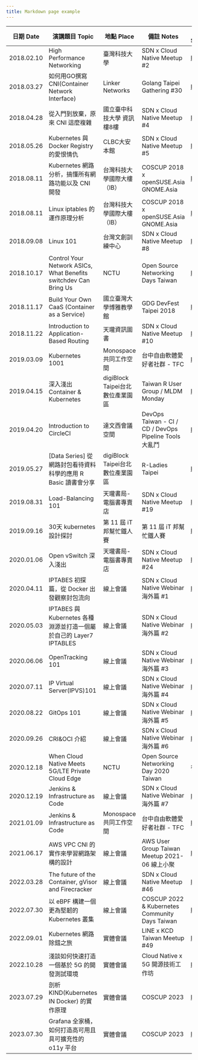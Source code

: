 ```yaml
---
title: Markdown page example
---
```


| 日期 Date	| 演講題目 Topic | 地點 Place	| 備註 Notes | 簡報 Slide |
| -------- | -------- | -------- | -------- | -------- |
| 2018.02.10     | High Performance Networking     | 臺灣科技大學     | SDN x Cloud Native Meetup #2     | [link](https://goo.gl/VBvk49)     |
| 2018.03.27     | 如何用GO撰寫CNI(Container Network Interface) | Linker Networks      | Golang Taipei Gathering #30    | [link](https://www.slideshare.net/hongweiqiu/writing-the-container-network-interfacecni-plugin-in-golang-92128553)     |
| 2018.04.28    | 從入門到放棄，原來 CNI 這麼複雜 | 國立臺中科技大學 資訊樓8樓    | SDN x Cloud Native Meetup #4    | [link](https://goo.gl/3AAC91)     |
| 2018.05.26   | Kubernetes 與 Docker Registry 的愛恨情仇 | CLBC大安本館    | SDN x Cloud Native Meetup #5    | [link](https://goo.gl/pjnzZJ)     |
| 2018.08.11  | Kubernetes 網路分析，搞懂所有網路功能以及 CNI 開發 | 台灣科技大學國際大樓（IB） | COSCUP 2018 x openSUSE.Asia GNOME.Asia    | [link](https://www.slideshare.net/hongweiqiu/overview-of-kubernetes-network-functions)     |
| 2018.08.11  | Linux iptables 的運作原理分析 | 台灣科技大學國際大樓（IB）     | COSCUP 2018 x openSUSE.Asia GNOME.Asia   | [link](https://www.slideshare.net/hongweiqiu/understand-the-iptables-step-by-step-109650841)     |
| 2018.09.08  |  Linux 101 | 台灣文創訓練中心      | SDN x Cloud Native Meetup #8  | [link](https://www.slideshare.net/hongweiqiu/iptables-101-bottomup)     |
| 2018.10.17 | Control Your Network ASICs, What Benefits switchdev Can Bring Us | NCTU     | Open Source Networking Days Taiwan | [link](https://www.slideshare.net/hongweiqiu/control-your-network-asics-what-benefits-switchdev-can-bring-us)     |
| 2018.11.17| Build Your Own CaaS (Container as a Service) | 國立臺灣大學博雅教學館      | GDG DevFest Taipei 2018   | [link](https://www.slideshare.net/hongweiqiu/build-your-own-caas-container-as-a-service)     |
| 2018.11.22 | Introduction to Application-Based Routing | 天瓏資訊圖書      | SDN x Cloud Native Meetup #10  | [link](https://www.slideshare.net/hongweiqiu/applicationbased-routing)     |
| 2019.03.09 | Kubernetes 1001 |  Monospace 共同工作空間 | 台中自由軟體愛好者社群 - TFC | [link](https://www.slideshare.net/hongweiqiu/kubernetes-1001)     |
| 2019.04.15 | 深入淺出 Container & Kubernetes | digiBlock Taipei台北數位產業園區 | Taiwan R User Group / MLDM Monday | [link](https://www.slideshare.net/hongweiqiu/head-first-to-containerkubernetes)     |
| 2019.04.20 | Introduction to CircleCI | 達文西會議空間 | DevOps Taiwan - CI / CD / DevOps Pipeline Tools 大亂鬥  | [link](https://www.slideshare.net/hongweiqiu/introduction-to-circleci)     |
| 2019.05.27 | [Data Series] 從網路封包看待資料科學的應用 R Basic 讀書會分享 | digiBlock Taipei台北數位產業園區 | R-Ladies Taipei  | [link](https://www.slideshare.net/hongweiqiu/how-networking-works-with-data-science)     |
| 2019.08.31 | Load-Balancing  101| 天瓏書局-電腦書專賣店 | SDN x Cloud Native Meetup #19 | [link](https://www.slideshare.net/hongweiqiu/load-balancing-101)     |
| 2019.09.16 | 30天 kubernetes 設計探討| 第 11 屆 iT 邦幫忙鐵人賽 |  第 11 屆 iT 邦幫忙鐵人賽 | [link](https://ithelp.ithome.com.tw/users/20120317/ironman/2442?page=1)     |
| 2020.01.06 | Open vSwitch 深入淺出 |  天瓏書局-電腦書專賣店| SDN x Cloud Native Meetup #24 | [link](https://www.slideshare.net/hongweiqiu/open-vswitch-introduction)     |
| 2020.04.11 | IPTABES 初探篇，從 Docker 出發觀察封包流向| 線上會議 | SDN x Cloud Native Webinar 海外篇 #1  | [link](https://www.youtube.com/watch?v=y4e_B6PdX8A)     |
| 2020.05.03 | IPTABES 與 Kubernetes 各種淵源並打造一個屬於自己的 Layer7 IPTABLES | 線上會議 | SDN x Cloud Native Webinar 海外篇 #2  | [link](https://youtu.be/10Hsr9k_0yE)     |
| 2020.06.06 | OpenTracking 101| 線上會議 | SDN x Cloud Native Webinar 海外篇 #3  | [link](https://youtu.be/t8OCKZYcVLg)     |
| 2020.07.11 | IP Virtual Server(IPVS)101| 線上會議 | SDN x Cloud Native Webinar 海外篇 #4  | [link](https://www.youtube.com/watch?v=6ZaUIRZ-SO8)     |
| 2020.08.22 | GitOps 101| 線上會議 | SDN x Cloud Native Webinar 海外篇 #5  | [link](https://www.youtube.com/watch?v=1n2JsOIiHP8)     |
| 2020.09.26 | CRI&OCI 介紹| 線上會議 | SDN x Cloud Native Webinar 海外篇 #6  | [link](https://youtu.be/5JhQOjSSnzQ)     |
| 2020.12.18 | When Cloud Native Meets 5G/LTE Private Cloud Edge| NCTU | Open Source Networking Day 2020 Taiwan| 待補   |
| 2020.12.19 | Jenkins & Infrastructure as Code | 線上會議 | SDN x Cloud Native Webinar 海外篇 #7 | [link](https://youtu.be/M-c_Pn18aZY)     |
| 2021.01.09 | Jenkins & Infrastructure as Code | Monospace 共同工作空間 | 台中自由軟體愛好者社群 - TFC | [link](https://youtu.be/M-c_Pn18aZY)     |
| 2021.06.17 | AWS VPC CNI 的實作來學習網路架構的設計 | 線上會議 | AWS User Group Taiwan Meetup 2021-06 線上小聚 | [link](https://www.slideshare.net/hongweiqiu/learning-how-aws-implement-aws-vpc-cni)     |
| 2022.03.28 | The future of the Container, gVisor and Firecracker | 線上會議 | SDN x Cloud Native Meetup #46 | [link](https://www.youtube.com/watch?v=c31fg5gQwHI)     |
| 2022.07.30 | 以 eBPF 構建一個更為堅韌的 Kubernetes 叢集 | 線上會議 |COSCUP 2022 & Kubernetes Community Days Taiwan | [link](https://coscup.org/2022/zh-TW/session/DEV3VC)     |
| 2022.09.01 | Kubernetes 網路除錯之旅  | 實體會議 | LINE x KCD Taiwan Meetup #49 | [link](https://www.slideshare.net/hongweiqiu/debug-your-kubernetes-network)     |
| 2022.10.28 | 淺談如何快速打造一個基於 5G 的開發測試環境 | 實體會議 | Cloud Native x 5G 開源技術工作坊 | [link](https://docs.google.com/forms/d/e/1FAIpQLSeZr5jOaDtpPVz1L_fcFvKaM7Bu5XV-GRIYFxt8Bs5YaZUVjA/viewform)     |
| 2023.07.29 | 剖析 KIND(Kubernetes IN Docker) 的實作原理 | 實體會議 | COSCUP 2023 | [link](https://www.slideshare.net/hongweiqiu/learned-from-kind)     |
| 2023.07.30 | Grafana 全家桶，如何打造高可用且具可擴充性的 o11y 平台 | 實體會議 | COSCUP 2023 | [link](https://www.slideshare.net/hongweiqiu/learn-o11y-from-grafana-ecosystem)     |


<script src="https://giscus.app/client.js"
        data-repo="hwchiu/blog-comment"
        data-repo-id="MDEwOlJlcG9zaXRvcnkzNjc1NTIyODM="
        data-category="General"
        data-category-id="DIC_kwDOFehnG84CZ_ID"
        data-mapping="pathname"
        data-strict="0"
        data-reactions-enabled="1"
        data-emit-metadata="0"
        data-input-position="bottom"
        data-theme="preferred_color_scheme"
        data-lang="zh-TW"
        crossorigin="anonymous"
        async>
</script>

